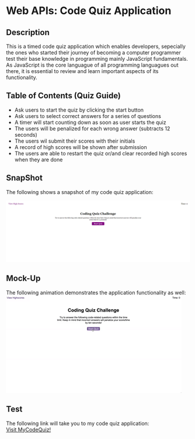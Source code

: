 # Web APIs: Code Quiz Application

## Description

This is a timed code quiz application which enables developers, sepecially the ones who started their journey of becoming a computer programmer test their base knowledge in programming mainly JavaScript fundamentals. As JavaScript is the core languague of all programming languagues out there, it is essential to review and learn important aspects of its functionality.

## Table of Contents (Quiz Guide)

- Ask users to start the quiz by clicking the start button
- Ask users to select correct answers for a series of questions
- A timer will start counting down as soon as user starts the quiz
- The users will be penalized for each wrong answer (subtracts 12 seconds)
- The users wil submit their scores with their initials
- A record of high scores will be shown after submission
- The users are able to restart the quiz or/and clear recorded high scores when they are done


## SnapShot

The following shows a snapshot of my code quiz application:

![Static snapshot of my "Code Quiz".](./Assets/Image/_C__Users_Bahador_bootcamp_OSU-VIRT-FSF-PT-01-2024-U-LOLC_04-Web-APIs_02-Challenge_index.html.png?raw=true)

## Mock-Up

The following animation demonstrates the application functionality as well:
![A user clicks through an interactive coding quiz, then enters initials to save the high score before resetting and starting over.](./Assets/Image/04-web-apis-homework-demo.gif?raw=true) 


## Test

The following link will take you to my code quiz application: <br>
 <a href="https://benravandi.github.io/PasswordGeneratorApp/">Visit MyCodeQuiz!</a>